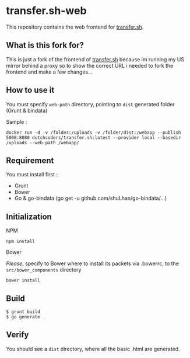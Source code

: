 # transfer.sh-web

This repository contains the web frontend for [transfer.sh](https://github.com/dutchcoders/transfer.sh/).

## What is this fork for?

This is just a fork of the frontend of [transfer.sh](https://github.com/dutchcoders/transfer.sh/) because im running my US mirror behind a proxy so to show the correct URL i needed to fork the frontend and make a few changes...


## How to use it 

You must specify `web-path` directory, pointing to `dist` generated folder (Grunt & bindata)

Sample :
```
docker run -d -v /folder:/uploads -v /folder/dist:/webapp --publish 5000:8080 dutchcoders/transfer.sh:latest --provider local --basedir /uploads --web-path /webapp/
```
## Requirement 
You must install first : 
* Grunt
* Bower
* Go & go-bindata (go get -u github.com/shuLhan/go-bindata/...)

## Initialization

NPM 
```
npm install
```

Bower

*Please*, specify to Bower where to install its packets via .bowerrc, to the `src/bower_components` directory
```
bower install
```

## Build
```
$ grunt build
$ go generate .
```

## Verify
You should see a `dist` directory, where all the basic .html are generated.
